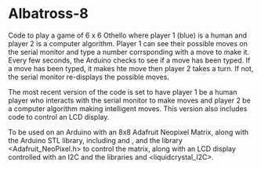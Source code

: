 # Albatross-8

Code to play a game of 6 x 6 Othello where player 1 (blue) is a human and player 2 is a computer algorithm. Player 1 can see their possible moves on the serial monitor and type a number corrsponding with a move to make it. Every few seconds, the Arduino checks to see if a move has been typed. If a move has been typed, it makes hte move then player 2 takes a turn. If not, the serial monitor re-displays the possible moves.

The most recent version of the code <Mod2> is set to have player 1 be a human player who interacts with the serial monitor to make moves and player 2 be a computer algorithm making intelligent moves. This version also includes code to control an LCD display.

To be used on an Arduino with an 8x8 Adafruit Neopixel Matrix, along with the Arduino STL library, including <algorithm> and <vector>, and the library <Adafruit_NeoPixel.h> to control the matrix, along with an LCD display controlled with an I2C and the libraries <wire> and <liquidcrystal_I2C>.
